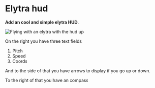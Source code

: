 # Elytra hud
**Add an cool and simple elytra HUD.**

![Flying with an elytra with the hud up](https://cdn.modrinth.com/data/cached_images/b9656f34ba4b52f0b3cc8d3a949450dcd76739c3.png)

On the right you have three text fields

1. Pitch
2. Speed
3. Coords

And to the side of that you have arrows to display if you go up or down.

To the right of that you have an compass
